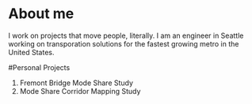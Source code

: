 # About me

I work on projects that move people, literally. I am an engineer in Seattle working on transporation solutions for the fastest growing metro in the United States.

#Personal Projects

1. Fremont Bridge Mode Share Study
2. Mode Share Corridor Mapping Study
